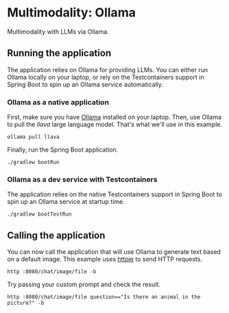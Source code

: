 # Multimodality: Ollama

Multimodality with LLMs via Ollama.

## Running the application

The application relies on Ollama for providing LLMs. You can either run Ollama locally on your laptop, or rely on the Testcontainers support in Spring Boot to spin up an Ollama service automatically.

### Ollama as a native application

First, make sure you have [Ollama](https://ollama.ai) installed on your laptop.
Then, use Ollama to pull the _llava_ large language model. That's what we'll use in this example.

```shell
ollama pull llava
```

Finally, run the Spring Boot application.

```shell
./gradlew bootRun
```

### Ollama as a dev service with Testcontainers

The application relies on the native Testcontainers support in Spring Boot to spin up an Ollama service at startup time.

```shell
./gradlew bootTestRun
```

## Calling the application

You can now call the application that will use Ollama to generate text based on a default image.
This example uses [httpie](https://httpie.io) to send HTTP requests.

```shell
http :8080/chat/image/file -b
```

Try passing your custom prompt and check the result.

```shell
http :8080/chat/image/file question=="Is there an animal in the picture?" -b
```

